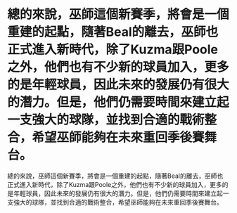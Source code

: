 #  總的來說，巫師這個新賽季，將會是一個重建的起點，隨著Beal的離去，巫師也正式進入新時代，除了Kuzma跟Poole之外，他們也有不少新的球員加入，更多的是年輕球員，因此未來的發展仍有很大的潛力。但是，他們仍需要時間來建立起一支強大的球隊，並找到合適的戰術整合，希望巫師能夠在未來重回季後賽舞台。 
  總的來說，巫師這個新賽季，將會是一個重建的起點，隨著Beal的離去，巫師也正式進入新時代，除了Kuzma跟Poole之外，他們也有不少新的球員加入，更多的是年輕球員，因此未來的發展仍有很大的潛力。但是，他們仍需要時間來建立起一支強大的球隊，並找到合適的戰術整合，希望巫師能夠在未來重回季後賽舞台。